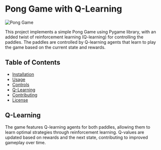 # Pong Game with Q-Learning

![Pong Game](path/to/your/game/screenshot.png)

This project implements a simple Pong Game using Pygame library, with an added twist of reinforcement learning (Q-learning) for controlling the paddles. The paddles are controlled by Q-learning agents that learn to play the game based on the current state and rewards.

## Table of Contents

- [Installation](#installation)
- [Usage](#usage)
- [Controls](#controls)
- [Q-Learning](#q-learning)
- [Contributing](#contributing)
- [License](#license)

## Q-Learning

The game features Q-learning agents for both paddles, allowing them to learn optimal strategies through reinforcement learning. Q-values are updated based on rewards and the next state, contributing to improved gameplay over time.
